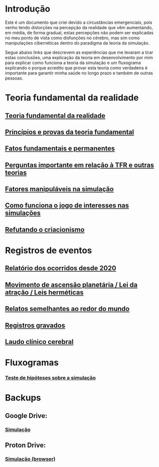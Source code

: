 # Introdução

Este é um documento que criei devido a circustâncias emergenciais, pois venho tendo distorções na percepção da realidade que vêm aumentando, em média, de forma gradual, estas percepções não podem ser explicadas no meu ponto de vista como disfunções no cérebro, mas sim como manipulações cibernéticas dentro do paradigma da teoria da simulação.

Segue abaixo links que descrevem as experiências que me levaram a tirar estas conclusões, uma explicação da teoria em desenvolvimento por mim para explicar como funciona a teoria da simulação e um fluxograma explicando o porque acredito que provar esta teoria como verdadeira é importante para garantir minha saúde no longo prazo e também de outras pessoas.

# Teoria fundamental da realidade

## [Teoria fundamental da realidade](https://www.evernote.com/shard/s483/sh/b137808e-c345-41f3-a41d-200dce4dd218/353ndaFiKprSNDY3AEkSTJ4Y3GVNevPMTk-LMP_JyQeM75e3pVzn4zcZ7g)

## [Princípios e provas da teoria fundamental](https://www.evernote.com/shard/s483/sh/37e26fb8-7928-9bf0-a3bb-4d3cf3d1cb4c/YJzZyEbvD3DGuz5NkGKYaeBahBPR_ev_ApDJati2L36OIGMhrIOvBJdzeg)

## [Fatos fundamentais e permanentes](https://www.evernote.com/shard/s483/sh/39299f2c-1975-be12-e55e-a6debe81a2d6/nbItm3o3X2CF2kDBkXg_hQcGELJNmt9lxzXnn4AdK99u0dK8UxP-_XUQqQ)

## [Perguntas importante em relação à TFR e outras teorias](https://www.evernote.com/shard/s483/sh/f2af07c0-bc01-8dc2-6942-e4401d0e6b84/Pk8TopEZBG4D0pJNw3seHgajrAKVY_4yrpFbzXI-eS8gww9frGkuZX0q7w)

## [Fatores manipuláveis na simulação](https://www.evernote.com/shard/s483/sh/5bf149f1-d17f-7239-96b2-ba803247c620/3YLZbyYuIizXR-Dy8FTkWgKiOE0wnGQb6Uvtv1HCkQtScvHWcveuiGq1VQ)

## [Como funciona o jogo de interesses nas simulações](https://www.evernote.com/shard/s483/sh/df23663e-0ea4-77d4-7302-11f51a541835/NAl7MjBsAl2gMj4ohcbYSI0-9ZHnv7SeKTKbXm2FxFOw8Jj6aeLshrssFA)

## [Refutando o criacionismo](https://www.evernote.com/shard/s483/sh/1e032ea1-7590-5b8a-efbd-606966c64dfb/QZ2KkMcyWcd1POacBJpCTHtUo9MVHyudoC6rLZ6bJOc9KMYd54Qr22FUQg)

# Registros de eventos

## [Relatório dos ocorridos desde 2020](https://www.evernote.com/shard/s483/sh/0e8c9043-41f2-91f2-dae3-87edd4524cfc/3qUpZPunAgkfq7gUI5EM639LKOjeQ9LOfSPnPksCf7j_GaZul_HEQfpvUA)

## [Movimento de ascensão planetária / Lei da atração / Leis herméticas](https://www.evernote.com/shard/s483/sh/2657ea45-8dae-4a7f-e249-4f8e03a3131a/12GJCpsT8ZtYObhg5q845_bhdGv_Bud3gGGh1oBV1rsI9OEA0jrpwQ6lyw)

## [Relatos semelhantes ao redor do mundo](https://www.evernote.com/shard/s483/sh/1e544938-d2da-bcf8-bcbd-22e31b30d982/C9RXMUB7GX4cOANwnyD3-IGvgunhw6-tduyI7uJzgT392BVMfnu0DGOEzw)

## [Registros gravados](https://www.evernote.com/shard/s483/sh/0edd5ceb-b06c-d219-e128-9064df36e574/sbJOkHLkuocdfjA-JT3WUYp0MJh0xOocfZKX8JXcBwdkhOSE0IfJSHkCOg)

## [Laudo clínico cerebral](https://github.com/Oesterd/TFR/blob/003559915c01a0140f19d744c854af1181339e06/Outros%20documentos/Cl%C3%ADnica%20S%C3%A3o%20Marcelo%20(Marista)%20-%2013-05-2014%20-%20Resson%C3%A2ncia%20Magn%C3%A9tica.pdf)

# Fluxogramas

### [Teste de hipóteses sobre a simulação](https://viewer.diagrams.net/?tags=%7B%7D&highlight=0000ff&edit=_blank&layers=1&nav=1&title=Teste%20de%20hip%C3%B3teses.drawio#R7V1bc6M4Gv01rtp9SBcI8OXRdpLurprM9Hb3TmaethRQbE0DokEkTn79SEKyucgxG9tAMurqiuFDYKHv6Ojo08UjZxltPqYwWd%2BQAIUjYAWbkXM5AgC4Y499cMtTYbEt2y0sqxQH0rYzfMPPSCWU1hwHKKskpISEFCdVo0%2FiGPm0YoNpSh6rye5JWP3WBK5Qw%2FDNh2HTeosDui6sU8%2Fa2T8hvFqrb7YteSWCKrE0ZGsYkMeSybkaOcuUEFocRZslCnnpqXIp7rvec3WbsRTFtM0N6%2Bf%2FPX7%2B%2FPX34MetG043t89Pv7gX8ikPMMzlC4%2FAOGTPW9wT9lheriFJxZXxz5xndTECjiX%2BlU1WRp9kkSkjf8BFJhw6ZwmAm2xE0t1N45X8FF94d9RTvqOMIg40yAsFszwDa42T0dIZLRyKMnZtyUw%2Fc8jLpJTIJziD4gq%2FPWEI5s7jfyDDFEU%2B4qkClKA4YP%2BJ%2Bo4M0xzyx88n4q9D1IswF9zVX47ZigJVZlB5W0DRhtvXNAqZwWaHMMSrmB37zL0sC87iAaUUM2DO5YUIBwG%2FffG4xhR9S6DPn%2FXI6iGzpSRn2eWet9hZCO9QuID%2Bj5WwL6VPYxIjWcTLrZud66vr%2BZUl7bJCAneb6TLgFHpYztCmZJIA%2FIhIhGj6xJLIq54jK8Pjri55rrSty%2FVIGaGsv6vts3YQZwcS5f8H4p1G2aOA1Xh5SlK6JisSw%2FBqZ62V5i7NL4Qk0l1%2FIUqfZGnBnJKqM9EG0z%2Fk7fz4T378wZNnl5vSpcsneZLRlPxAJcdcXs5t70o65hpGOORJP6HwAXFgVD1mu4c8K9%2FYPowPHIalpyyW4yXwthlUrOjw%2FMfMQ3%2Fs3o2f%2FqnejZ%2Fs3lScqVfdi6yM5KmPXvAmkE0CTFeIvpBONkPc1S%2FiNEUhpPihSv46DMpbvxAsaFKhfyJhK5s7Z1KDcZFReVcNydtsHAFuuw9070dqEyLtaa1jlDNun3O9wPMWwizD%2FgvQHy7QFcGeG%2BnjaRXpjMe7Rfq0Tx5Xx8fxuKkdndeOWUftgOv0Wz1AQ9d%2F55DCvHxT8gDTreJ9YG8ZkYwdxXlUCNsoD%2BvKtlbVdhXJ3iNAS5XmGHWxT%2F4c0Ktb5O8Qfrx4db2qT%2B1ZU8zartcUs3URcDIt63bWe7Onr%2Bq9NdN%2FKXpdKcrykMLgPXea7OlpOk2gjruJDneaTpR3Ltz10vaadvT87ajXsh0dd9OMXtREpgu67U7Z40EAfQEEYb87oCOP0ZY1aKDbHQUO6tqiLdJZGcOnUrKEJ8he%2BB5X%2Fz27ilM88aTVyGvIlP%2FswrA%2BzEX8NYBcg0Y4XosDtElQioX%2BnMc%2BhpnRoOKqVQswTTVaYKzRAtNzaQE1UGPEwHnFwOu5btyS607eNz4KV%2BMGaXyEWdGDjVDO3wdFCRGfMYXFwMy2a4sywSkUkRRDwxxCS9m1JsbzeqcO0Ad1vFZsGMppTzmztvLKHhTnzBqc8zkVjJMiH92JgeA84loFQ%2BZFMbScMXcJ6mFFScLCtipMRXwtY7dxFWOLcExE1DMQu3MVGXLSk9Okf3Jyja4ZNsko8jjMMs6gWEblu0Qzv%2BJ4lQuamHFuiCAWnSHOHyF6gLKrlBUpUmwC8nrWmLm9s4bT8O3vJC9etFCmkWoAxJ81ycQcpfmlz71qcY%2BTUSU%2BbrGOcARj1gIZr2u9btv9Nxb9jEafSsm%2B%2BwDjEY1M60jhZFiNTDPo9ut2NJfPls3QKq8MB5sOc5VnnPHQ%2Bsugl1CbYZkOWGbSlmWGFaRT%2BS6xzJwrV3bq47g0iWThoazgHYrjHEaGYnQUMwG9U8zbDskZijnIHAcpBgwrJmc3g3JfeTRuG0jTBONitOI5M91kLcvMrN5ZxjMs8z5ZBrSNyQF3UCwDmjG5F4UMXzxmVIyeX2yr90kJoH0Yrh6By8Qlfw1jX3harAdMkZ8nKO1tVvS2Zu7nopr378W%2FPrzvjnv3fi%2FT9kzz0kHz4rZtXoY15AOaM%2FX1Qz7QT1GAKVQUFWHTyOhpBuhmwXdLM83gx1tZflFbGW%2BWYBxCX21dr60NBne6BgNM3x765no1beB3aMizRn6OTmJ1i75mVGbw6PumW9hosHdoxrnnDg18Tj97eJh5o2ef0qVWTR9eyA0Gpe9Vvkt0uNQMsddXXMsohFl1%2FQL%2FjGdV%2BnFtHf10ueramRj6eaf0A9rSz7Ci1yrf%2Bsk%2BaIOLvdFiGFR3OitY6B4%2Bi6ntUOQ3SxCmxS5nYg4qjHFSYaZCsxtq4nvggA9ehZzGOnLSBSXs%2BvrO02GhGWq64pFvFIeEe174UU01pSQgxbyMNBWNEb8QoUwsU0hx5ptGSNsITbXd%2F04boeb8vsF3wD5Vo05WUKCNoxOnkemStUZjfUBfs6sisDRoPFuPzDX7znUibbrfKEHtmHVQEqkIwNm31rJr6O96UxC3F%2FlvsD4krHe0%2F409sfvFutMM85qtO17ZattOPZDa%2BzQZt5dA6j%2BPyl5PSW7bgKg7rICo2wyImu07jtv4p7YXWv%2FLkdy3PYvXsM5BMjnMOsOKg6p812fxJoxQSKFNmEMZ%2FnahLk5FIdz9rMMaZ7QIUhjq2Uc9%2FS9TcptBzpqjSyvNWDuSqSZGiNRS0yKn%2B5ppdvt8PdVtctytr2dGpA68uWi7w5w7HVZz0dxjTjdqb6RojSPGYGhS1Osl%2FmykaAfcMm3JLd7J48%2FHcUtzeu5vQpdgVgRMY8JibVHmk7ti5DVCmGzXG92JsdqCfV4ahbfQhqEiNiG2PczUv1L1moGQYjie90BymsKqbL3HjIAiXteFfTdHg1VljgZ2Q%2FwzxyHp0uP2HbQR0HncssZX8%2BumxztbfdbweP961Wt2Qgc%2FMn%2BDwrVZGHIK%2FM3a4u9sY%2FFec%2B3r4PFnFoa8En6NHxzsfXK%2B9wZ%2FlOhrZbdFpmUjrtDYyb8007L%2FbXB5EJfT2s8UAA0rOnansGzOl%2FvtLkPpg35BUIAfWiFwcgiB6Ukew15Z5KhqPTaTN2rEft8uF%2BJXkENa2fhAXorFTygj1nlLagVYxNFTxIAdQNGbiUvXit9RjlRHRwRel%2BomFZ1lz80S5LNeGj%2FDTByzj7%2B222ijIkQvjimhUjCrkE1APuwrtmMU84k74pNDorl1R7wm1i3Ls9C9Xqzbl4vliRoer7YJq2Yug2NpKrh9ihruf7n68TX4eXGbJjfX%2F32%2BXX7%2FfNHhT5mbFYnHNi4NoGnguBd7YNaj5tFC7y33%2BP5hv8R4FPJsq%2FazrrYOepPTQI%2BdpoT7bHvtIyuc9Q0JEE%2FxNw%3D%3D)


# Backups

## Google Drive: 
### [Simulação](https://drive.google.com/drive/folders/1l7LvKCfGn-eOSrXCwwa21J1gM6zyL0tZ?usp=sharing)

## Proton Drive:
### [Simulação (browser)](https://drive.proton.me/urls/PBXAZYV2C0#jVs5TvyH8xYt)




